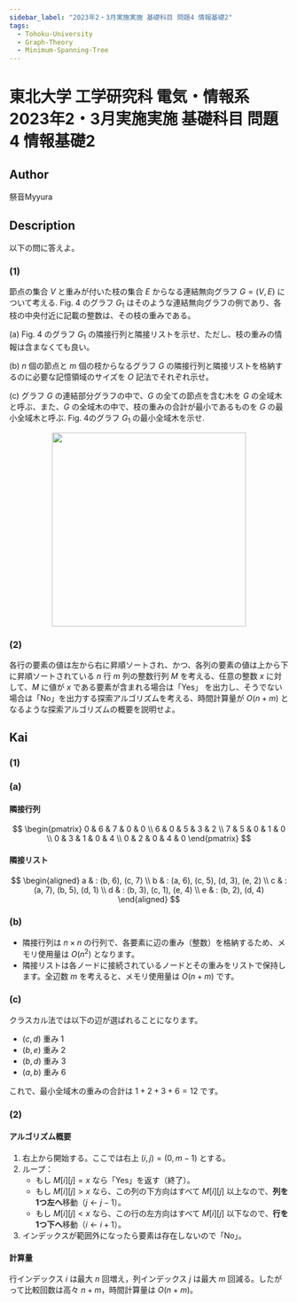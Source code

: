 ```yaml
---
sidebar_label: "2023年2・3月実施実施 基礎科目 問題4 情報基礎2"
tags:
  - Tohoku-University
  - Graph-Theory
  - Minimum-Spanning-Tree
---
```

# 東北大学 工学研究科 電気・情報系 2023年2・3月実施実施 基礎科目 問題4 情報基礎2

## **Author**
祭音Myyura

## **Description**
以下の問に答えよ。

### (1)
節点の集合 $V$ と重みが付いた枝の集合 $E$ からなる連結無向グラフ $G = (V, E)$ について考える. 
Fig. 4 のグラフ $G_1$ はそのような連結無向グラフの例であり、各枝の中央付近に記載の整数は、その枝の重みである。

(a) Fig. 4 のグラフ $G_1$ の隣接行列と隣接リストを示せ、ただし、枝の重みの情報は含まなくても良い。

(b) $n$ 個の節点と $m$ 個の枝からなるグラフ $G$ の隣接行列と隣接リストを格納するのに必要な記憶領域のサイズを $O$ 記法でそれぞれ示せ。

(c) グラフ $G$ の連結部分グラフの中で、$G$ の全ての節点を含む木を $G$ の全域木と呼ぶ、また、$G$ の全域木の中で、枝の重みの合計が最小であるものを $G$ の最小全域木と呼ぶ. Fig. 4のグラフ $G_1$ の最小全域木を示せ.

<figure style="text-align:center;">
  <img src="https://raw.githubusercontent.com/Myyura/the_kai_project_assets/main/kakomonn/tohoku_university/engineering/ecei_202303_kiso_4.png" width="350"/>
</figure>

### (2)
各行の要素の値は左から右に昇順ソートされ、かつ、各列の要素の値は上から下に昇順ソートされている $n$ 行 $m$ 列の整数行列 $M$ を考える、任意の整数 $x$ に対して、$M$ に値が $x$ である要素が含まれる場合は「Yes」 を出力し、そうでない場合は「No」を出力する探索アルゴリズムを考える、時間計算量が $O(n + m)$ となるような探索アルゴリズムの概要を説明せよ。

## **Kai**
### (1)
### (a)
#### 隣接行列

$$
\begin{pmatrix}
0 & 6 & 7 & 0 & 0 \\
6 & 0 & 5 & 3 & 2 \\
7 & 5 & 0 & 1 & 0 \\
0 & 3 & 1 & 0 & 4 \\
0 & 2 & 0 & 4 & 0
\end{pmatrix}
$$

#### 隣接リスト

$$
\begin{aligned}
a & : (b, 6), (c, 7) \\
b & : (a, 6), (c, 5), (d, 3), (e, 2) \\
c & : (a, 7), (b, 5), (d, 1) \\
d & : (b, 3), (c, 1), (e, 4) \\
e & : (b, 2), (d, 4)
\end{aligned}
$$

### (b)

* 隣接行列は $n \times n$ の行列で、各要素に辺の重み（整数）を格納するため、メモリ使用量は $O(n^2)$ となります。
* 隣接リストは各ノードに接続されているノードとその重みをリストで保持します。全辺数 $m$ を考えると、メモリ使用量は $O(n + m)$ です。

### (c)
クラスカル法では以下の辺が選ばれることになります。

* $(c, d)$ 重み 1
* $(b, e)$ 重み 2
* $(b, d)$ 重み 3
* $(a, b)$ 重み 6

これで、最小全域木の重みの合計は $1 + 2 + 3 + 6 = 12$ です。

### (2)
#### アルゴリズム概要

1. 右上から開始する。ここでは右上 $(i,j)=(0,m-1)$ とする。
2. ループ：
   * もし $M[i][j]=x$ なら「Yes」を返す（終了）。
   * もし $M[i][j] > x$ なら、この列の下方向はすべて $M[i][j]$ 以上なので、**列を1つ左へ**移動（$j \leftarrow j-1$）。
   * もし $M[i][j] < x$ なら、この行の左方向はすべて $M[i][j]$ 以下なので、**行を1つ下へ**移動（$i \leftarrow i+1$）。
3. インデックスが範囲外になったら要素は存在しないので「No」。

#### 計算量
行インデックス $i$ は最大 $n$ 回増え，列インデックス $j$ は最大 $m$ 回減る。したがって比較回数は高々 $n+m$，時間計算量は $O(n+m)$。
